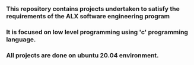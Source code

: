 ### This repository contains projects undertaken to satisfy the requirements of the ALX software engineering program
### It is focused on low level programming using 'c' programming language.
### All projects are done on ubuntu 20.04 environment.
